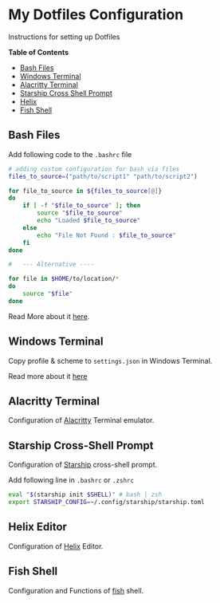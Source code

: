 # My Dotfiles Configuration

Instructions for setting up Dotfiles

**Table of Contents**

- [Bash Files](#bash-files)
- [Windows Terminal](#windows-terminal)
- [Alacritty Terminal](#alacritty-terminal)
- [Starship Cross Shell Prompt](#starship-cross-shell-prompt)
- [Helix](#helix-editor)
- [Fish Shell](#fish-shell)

## Bash Files

Add following code to the `.bashrc` file

```sh
# adding custom configuration for bash via files
files_to_source=("path/to/script1" "path/to/script2")

for file_to_source in ${files_to_source[@]}
do
    if [ -f "$file_to_source" ]; then
        source "$file_to_source"
        echo "Loaded $file_to_source"
    else
        echo "File Not Found : $file_to_source"
    fi
done

#   --- Alternative ----

for file in $HOME/to/location/*
do
    source "$file"
done
```

Read More about it [here](https://www.baeldung.com/linux/bashrc-add-files).

## Windows Terminal

Copy profile & scheme to `settings.json` in Windows Terminal.

Read more about it [here](https://learn.microsoft.com/en-us/windows/terminal/)

## Alacritty Terminal

Configuration of [Alacritty](https://alacritty.org/) Terminal emulator.

## Starship Cross-Shell Prompt

Configuration of [Starship](https://starship.rs/) cross-shell prompt.

Add following line in `.bashrc` or `.zshrc`

```sh
eval "$(starship init $SHELL)" # bash | zsh
export STARSHIP_CONFIG=~/.config/starship/starship.toml
```
## Helix Editor

Configuration of [Helix](https://helix-editor.com/) Editor.

## Fish Shell

Configuration and Functions of [fish](https://fishshell.com/) shell.